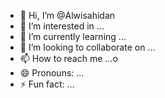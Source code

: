 - 👋 Hi, I’m @Alwisahidan
- 👀 I’m interested in ...
- 🌱 I’m currently learning ...
- 💞️ I’m looking to collaborate on ...
- 📫 How to reach me ...o
- 😄 Pronouns: ...
- ⚡ Fun fact: ...

<!---
Alwisahidan/Alwisahidan is a ✨ special ✨ repository because its `README.md` (this file) appears on your GitHub profile.
You can click the Preview link to take a look at your changes.
--->
